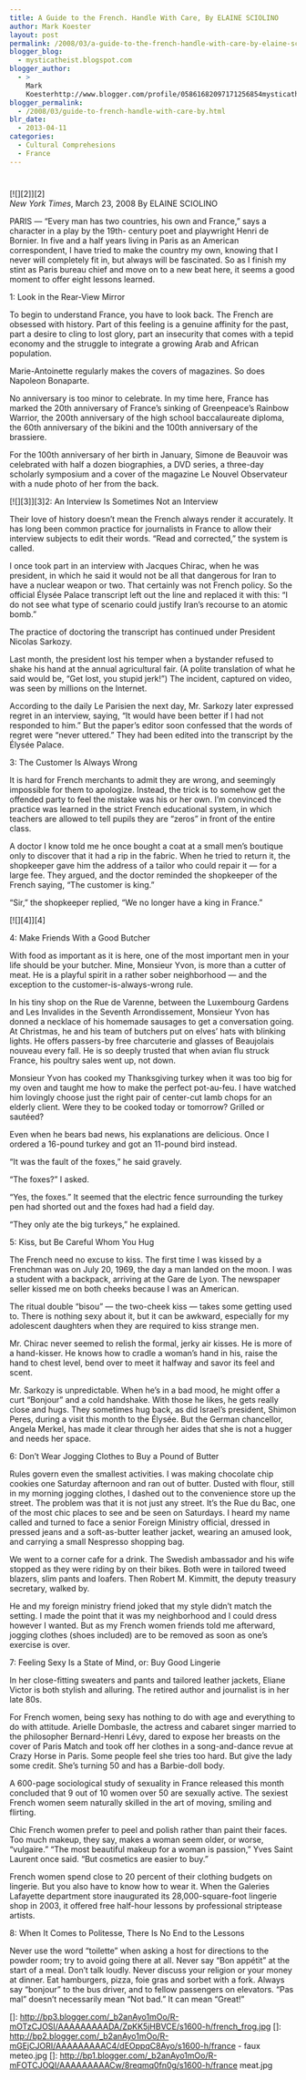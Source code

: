 ```yaml
---
title: A Guide to the French. Handle With Care, By ELAINE SCIOLINO
author: Mark Koester
layout: post
permalink: /2008/03/a-guide-to-the-french-handle-with-care-by-elaine-sciolino.html
blogger_blog:
  - mysticatheist.blogspot.com
blogger_author:
  - >
    Mark
    Koesterhttp://www.blogger.com/profile/05861682097171256854mysticatheist@gmail.com
blogger_permalink:
  - /2008/03/guide-to-french-handle-with-care-by.html
blr_date:
  - 2013-04-11
categories:
  - Cultural Comprehesions
  - France
---
```

# 

[![][2]][2]  
*New York Times*, March 23, 2008 
By ELAINE SCIOLINO

 
PARIS — “Every man has two countries, his own and France,” says a character in a play by the 19th- century poet and playwright Henri de Bornier. In five and a half years living in Paris as an American correspondent, I have tried to make the country my own, knowing that I never will completely fit in, but always will be fascinated. So as I finish my stint as Paris bureau chief and move on to a new beat here, it seems a good moment to offer eight lessons learned.

1: Look in the Rear-View Mirror

To begin to understand France, you have to look back. The French are obsessed with history. Part of this feeling is a genuine affinity for the past, part a desire to cling to lost glory, part an insecurity that comes with a tepid economy and the struggle to integrate a growing Arab and African population.

Marie-Antoinette regularly makes the covers of magazines. So does Napoleon Bonaparte. 

No anniversary is too minor to celebrate. In my time here, France has marked the 20th anniversary of France’s sinking of Greenpeace’s Rainbow Warrior, the 200th anniversary of the high school baccalaureate diploma, the 60th anniversary of the bikini and the 100th anniversary of the brassiere. 

For the 100th anniversary of her birth in January, Simone de Beauvoir was celebrated with half a dozen biographies, a DVD series, a three-day scholarly symposium and a cover of the magazine Le Nouvel Observateur with a nude photo of her from the back. 

[![][3]][3]2: An Interview Is Sometimes Not an Interview

Their love of history doesn’t mean the French always render it accurately. It has long been common practice for journalists in France to allow their interview subjects to edit their words. “Read and corrected,” the system is called.

I once took part in an interview with Jacques Chirac, when he was president, in which he said it would not be all that dangerous for Iran to have a nuclear weapon or two. That certainly was not French policy. So the official Élysée Palace transcript left out the line and replaced it with this: “I do not see what type of scenario could justify Iran’s recourse to an atomic bomb.” 

The practice of doctoring the transcript has continued under President Nicolas Sarkozy. 

Last month, the president lost his temper when a bystander refused to shake his hand at the annual agricultural fair. (A polite translation of what he said would be, “Get lost, you stupid jerk!”) The incident, captured on video, was seen by millions on the Internet. 

According to the daily Le Parisien the next day, Mr. Sarkozy later expressed regret in an interview, saying, “It would have been better if I had not responded to him.” But the paper’s editor soon confessed that the words of regret were “never uttered.” They had been edited into the transcript by the Élysée Palace.

3: The Customer Is Always Wrong

It is hard for French merchants to admit they are wrong, and seemingly impossible for them to apologize. Instead, the trick is to somehow get the offended party to feel the mistake was his or her own. I’m convinced the practice was learned in the strict French educational system, in which teachers are allowed to tell pupils they are “zeros” in front of the entire class. 

A doctor I know told me he once bought a coat at a small men’s boutique only to discover that it had a rip in the fabric. When he tried to return it, the shopkeeper gave him the address of a tailor who could repair it — for a large fee. They argued, and the doctor reminded the shopkeeper of the French saying, “The customer is king.” 

“Sir,” the shopkeeper replied, “We no longer have a king in France.”

[![][4]][4]

4: Make Friends With a Good Butcher 

With food as important as it is here, one of the most important men in your life should be your butcher. Mine, Monsieur Yvon, is more than a cutter of meat. He is a playful spirit in a rather sober neighborhood — and the exception to the customer-is-always-wrong rule.

In his tiny shop on the Rue de Varenne, between the Luxembourg Gardens and Les Invalides in the Seventh Arrondissement, Monsieur Yvon has donned a necklace of his homemade sausages to get a conversation going. At Christmas, he and his team of butchers put on elves’ hats with blinking lights. He offers passers-by free charcuterie and glasses of Beaujolais nouveau every fall. He is so deeply trusted that when avian flu struck France, his poultry sales went up, not down. 

Monsieur Yvon has cooked my Thanksgiving turkey when it was too big for my oven and taught me how to make the perfect pot-au-feu. I have watched him lovingly choose just the right pair of center-cut lamb chops for an elderly client. Were they to be cooked today or tomorrow? Grilled or sautéed? 

Even when he bears bad news, his explanations are delicious. Once I ordered a 16-pound turkey and got an 11-pound bird instead. 

“It was the fault of the foxes,” he said gravely. 

“The foxes?” I asked.

“Yes, the foxes.” It seemed that the electric fence surrounding the turkey pen had shorted out and the foxes had had a field day. 

“They only ate the big turkeys,” he explained.

5: Kiss, but Be Careful Whom You Hug

The French need no excuse to kiss. The first time I was kissed by a Frenchman was on July 20, 1969, the day a man landed on the moon. I was a student with a backpack, arriving at the Gare de Lyon. The newspaper seller kissed me on both cheeks because I was an American. 

The ritual double “bisou” — the two-cheek kiss — takes some getting used to. There is nothing sexy about it, but it can be awkward, especially for my adolescent daughters when they are required to kiss strange men. 

Mr. Chirac never seemed to relish the formal, jerky air kisses. He is more of a hand-kisser. He knows how to cradle a woman’s hand in his, raise the hand to chest level, bend over to meet it halfway and savor its feel and scent.

Mr. Sarkozy is unpredictable. When he’s in a bad mood, he might offer a curt “Bonjour” and a cold handshake. With those he likes, he gets really close and hugs. They sometimes hug back, as did Israel’s president, Shimon Peres, during a visit this month to the Élysée. But the German chancellor, Angela Merkel, has made it clear through her aides that she is not a hugger and needs her space.

6: Don’t Wear Jogging Clothes to Buy a Pound of Butter

Rules govern even the smallest activities. I was making chocolate chip cookies one Saturday afternoon and ran out of butter. Dusted with flour, still in my morning jogging clothes, I dashed out to the convenience store up the street. The problem was that it is not just any street. It’s the Rue du Bac, one of the most chic places to see and be seen on Saturdays. I heard my name called and turned to face a senior Foreign Ministry official, dressed in pressed jeans and a soft-as-butter leather jacket, wearing an amused look, and carrying a small Nespresso shopping bag. 

We went to a corner cafe for a drink. The Swedish ambassador and his wife stopped as they were riding by on their bikes. Both were in tailored tweed blazers, slim pants and loafers. Then Robert M. Kimmitt, the deputy treasury secretary, walked by. 

He and my foreign ministry friend joked that my style didn’t match the setting. I made the point that it was my neighborhood and I could dress however I wanted. But as my French women friends told me afterward, jogging clothes (shoes included) are to be removed as soon as one’s exercise is over. 

7: Feeling Sexy Is a State of Mind, or: Buy Good Lingerie

In her close-fitting sweaters and pants and tailored leather jackets, Eliane Victor is both stylish and alluring. The retired author and journalist is in her late 80s. 

For French women, being sexy has nothing to do with age and everything to do with attitude. Arielle Dombasle, the actress and cabaret singer married to the philosopher Bernard-Henri Lévy, dared to expose her breasts on the cover of Paris Match and took off her clothes in a song-and-dance revue at Crazy Horse in Paris. Some people feel she tries too hard. But give the lady some credit. She’s turning 50 and has a Barbie-doll body.

A 600-page sociological study of sexuality in France released this month concluded that 9 out of 10 women over 50 are sexually active. The sexiest French women seem naturally skilled in the art of moving, smiling and flirting.

Chic French women prefer to peel and polish rather than paint their faces. Too much makeup, they say, makes a woman seem older, or worse, “vulgaire.” “The most beautiful makeup for a woman is passion,” Yves Saint Laurent once said. “But cosmetics are easier to buy.”

French women spend close to 20 percent of their clothing budgets on lingerie. But you also have to know how to wear it. When the Galeries Lafayette department store inaugurated its 28,000-square-foot lingerie shop in 2003, it offered free half-hour lessons by professional striptease artists.

8: When It Comes to Politesse, There Is No End to the Lessons 

Never use the word “toilette” when asking a host for directions to the powder room; try to avoid going there at all. Never say “Bon appétit” at the start of a meal. Don’t talk loudly. Never discuss your religion or your money at dinner. Eat hamburgers, pizza, foie gras and sorbet with a fork. Always say “bonjour” to the bus driver, and to fellow passengers on elevators. “Pas mal” doesn’t necessarily mean “Not bad.” It can mean “Great!”

 

 []: http://bp3.blogger.com/_b2anAyo1mOo/R-mOTzCJOSI/AAAAAAAAADA/ZpKK5jHBVCE/s1600-h/french_frog.jpg
 []: http://bp2.blogger.com/_b2anAyo1mOo/R-mGEjCJORI/AAAAAAAAAC4/dEOppqC8Ayo/s1600-h/france - faux meteo.jpg
 []: http://bp1.blogger.com/_b2anAyo1mOo/R-mFOTCJOQI/AAAAAAAAACw/8reqmq0fn0g/s1600-h/france meat.jpg